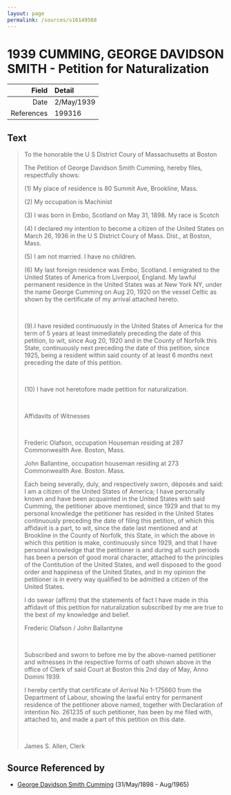 ```yaml
---
layout: page
permalink: /sources/s16149568
---
```


# 1939 CUMMING, GEORGE DAVIDSON SMITH - Petition for Naturalization

Field | Detail
---:|:---
Date | 2/May/1939
References | 199316

## Text

> To the honorable the U S District Coury of Massachusetts at Boston
>
> The Petition of George Davidson Smith Cumming, hereby files, respectfully shows:
>
> (1) My place of residence is 80 Summit Ave, Brookline, Mass.
>
> (2) My occupation is Machinist
>
> (3) I was born in Embo, Scotland on May 31, 1898. My race is Scotch
>
> (4) I declared my intention to become a citizen of the United States on March 26, 1936 in the U S District Coury of Mass. Dist., at Boston, Mass.
>
> (5) I am not married. I have no children.
>
> (6) My last foreign residence was Embo, Scotland. I emigrated to the United States of America from Liverpool, England. My lawful permanent residence in the United States was at New York NY, under the name George Cumming on Aug 20, 1920 on the vessel Celtic as shown by the certificate of my arrival attached hereto.
>
> <br/>
>
> (9).I have resided continuously in the United States of America for the term of 5 years at least immediately preceding the date of this petition, to wit, since Aug 20, 1920 and in the County of Norfolk this State, continuously next preceding the date of this petition, since 1925, being a resident within said county of at least 6 months next preceding the date of this petition.
>
> <br/>
>
> (10) I have not heretofore made petition for naturalization.
>
> <br/>
>
> Affidavits of Witnesses
>
> <br/>
>
> Frederic Olafson, occupation Houseman residing at 287 Commonwealth Ave. Boston, Mass.
>
> John Ballantine, occupation houseman residing at 273 Commonwealth Ave. Boston. Mass.
>
> Each being severally, duly, and respectively sworn, déposés and said: I am a citizen of the United States of America; I have personally known and have been acquainted in the United States with said Cumming, the petitioner above mentioned, since 1929 and that to my personal knowledge the petitioner has resided in the United States continuously preceding the date of filing this petition, of which this affidavit is a part, to wit, since the date last mentioned and at Brookline in the County of Norfolk, this State, in which the above in which this petition is make, continuously since 1929, and that I have personal knowledge that the petitioner is and during all such periods has been a person of good moral character, attached to the principles of the Contitution of the United States, and well disposed to the good order and happiness of the United States, and in my opinion the petitioner is in every way qualified to be admitted a citizen of the United States.
>
> I do swear (affirm) that the statements of fact I have made in this affidavit of this petition for naturalization subscribed by me are true to the best of my knowledge and belief.
>
> Frederic Olafson / John Ballantyne
>
> <br/>
>
> Subscribed and sworn to before me by the above-named petitioner and witnesses in the respective forms of oath shown above in the office of Clerk of said Court at Boston this 2nd day of May, Anno Domini 1939.
>
> I hereby certify that certificate of Arrival No 1-175660 from the Department of Labour, showing the lawful entry for permanent residence of the petitioner above named, together with Declaration of intention No. 261235 of such petitioner, has been by me filed with, attached to, and made a part of this petition on this date.
>
> <br/>
>
> James S. Allen, Clerk
>

## Source Referenced by

* [George Davidson Smith Cumming](../people/@13773669@-george-davidson-smith-cumming-b1898-5-31-d1965-8.md) (31/May/1898 - Aug/1965)
